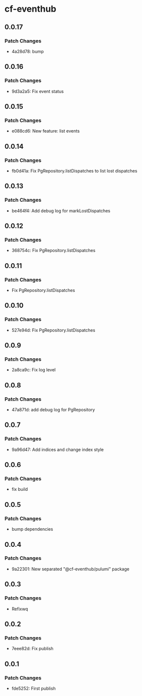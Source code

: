 # cf-eventhub

## 0.0.17

### Patch Changes

- 4a28d78: bump

## 0.0.16

### Patch Changes

- 9d3a2a5: Fix event status

## 0.0.15

### Patch Changes

- e088cd6: New feature: list events

## 0.0.14

### Patch Changes

- fb0d41a: Fix PgRepository.listDispatches to list lost dispatches

## 0.0.13

### Patch Changes

- be464f4: Add debug log for markLostDispatches

## 0.0.12

### Patch Changes

- 368754c: Fix PgRepository.listDispatches

## 0.0.11

### Patch Changes

- Fix PgRepository.listDispatches

## 0.0.10

### Patch Changes

- 527e94d: Fix PgRepository.listDispatches

## 0.0.9

### Patch Changes

- 2a8ca9c: Fix log level

## 0.0.8

### Patch Changes

- 47a871d: add debug log for PgRepository

## 0.0.7

### Patch Changes

- 9a96d47: Add indices and change index style

## 0.0.6

### Patch Changes

- fix build

## 0.0.5

### Patch Changes

- bump dependencies

## 0.0.4

### Patch Changes

- 9a22301: New separated "@cf-eventhub/pulumi" package

## 0.0.3

### Patch Changes

- Refixwq

## 0.0.2

### Patch Changes

- 7eee82d: Fix publish

## 0.0.1

### Patch Changes

- fde5252: First publish
